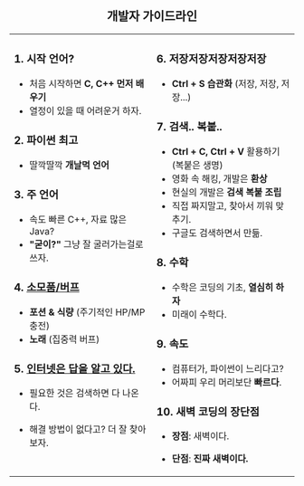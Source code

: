 <h2 align="center">개발자 가이드라인</h2>

<table> 
  <tr>
    <td valign="top" width="1000px">
      
### 1. 시작 언어?
- 처음 시작하면 **C, C++ 먼저 배우기**
- 열정이 있을 때 어려운거 하자.

### 2. 파이썬 최고
- 딸깍딸깍 **개날먹 언어**

### 3. 주 언어
- 속도 빠른 C++, 자료 많은 Java?
- **"굳이?"** 그냥 잘 굴러가는걸로 쓰자.

### 4. [소모품/버프](https://www.coupang.com/)
- **포션 & 식량** (주기적인 HP/MP 충전)
- **노래** (집중력 버프)

### 5. [인터넷은 답을 알고 있다.](https://namu.wiki/w/%EB%AC%BC%EC%9D%80%20%EB%8B%B5%EC%9D%84%20%EC%95%8C%EA%B3%A0%20%EC%9E%88%EB%8B%A4)
- 필요한 것은 검색하면 다 나온다.
- 해결 방법이 없다고? 더 잘 찾아보자.


    </td>
    <td valign="top" width="50%">

### 6. 저장저장저장저장저장
- **Ctrl + S 습관화** (저장, 저장, 저장...)

### 7. 검색.. 복붙..
- **Ctrl + C, Ctrl + V** 활용하기 (복붙은 생명)
- 영화 속 해킹, 개발은 **환상**
- 현실의 개발은 **검색 복붙 조립**
- 직접 짜지말고, 찾아서 끼워 맞추기.
- 구글도 검색하면서 만듦.

### 8. 수학
- 수학은 코딩의 기초, **열심히 하자**
- 미래이 수학다.

### 9. 속도
- 컴퓨터가, 파이썬이 느리다고?  
- 어짜피 우리 머리보단 **빠르다**.

### 10. 새벽 코딩의 장단점
- **장점**: 새벽이다.
- **단점**: **진짜 새벽이다.**

    </td>
  </tr>
</table>
